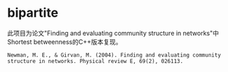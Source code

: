 # bipartite
此项目为论文"Finding and evaluating community structure in networks"中Shortest betweenness的C++版本复现。
```
Newman, M. E., & Girvan, M. (2004). Finding and evaluating community structure in networks. Physical review E, 69(2), 026113.
```
